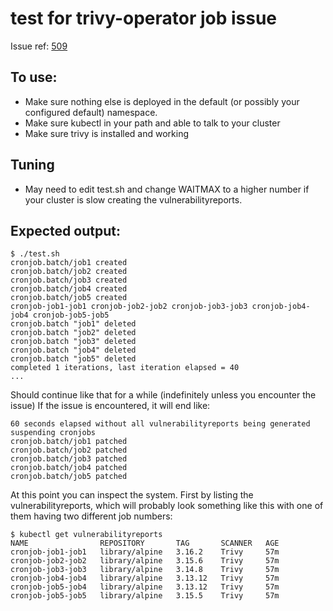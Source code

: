 # test for trivy-operator job issue
Issue ref: [509](https://github.com/aquasecurity/trivy-operator/issues/509)

## To use:
* Make sure nothing else is deployed in the default (or possibly your configured default) namespace.
* Make sure kubectl in your path and able to talk to your cluster
* Make sure trivy is installed and working

## Tuning
* May need to edit test.sh and change WAITMAX to a higher number if your cluster is slow creating the vulnerabilityreports.

## Expected output:
```console
$ ./test.sh
cronjob.batch/job1 created
cronjob.batch/job2 created
cronjob.batch/job3 created
cronjob.batch/job4 created
cronjob.batch/job5 created
cronjob-job1-job1 cronjob-job2-job2 cronjob-job3-job3 cronjob-job4-job4 cronjob-job5-job5
cronjob.batch "job1" deleted
cronjob.batch "job2" deleted
cronjob.batch "job3" deleted
cronjob.batch "job4" deleted
cronjob.batch "job5" deleted
completed 1 iterations, last iteration elapsed = 40
...
```
Should continue like that for a while (indefinitely unless you encounter the issue)
If the issue is encountered, it will end like:
```console
60 seconds elapsed without all vulnerabilityreports being generated
suspending cronjobs
cronjob.batch/job1 patched
cronjob.batch/job2 patched
cronjob.batch/job3 patched
cronjob.batch/job4 patched
cronjob.batch/job5 patched

```
At this point you can inspect the system. First by listing the vulnerabilityreports, which will probably look something like this with one of them having two different job numbers:
```console
$ kubectl get vulnerabilityreports
NAME                REPOSITORY       TAG       SCANNER   AGE
cronjob-job1-job1   library/alpine   3.16.2    Trivy     57m
cronjob-job2-job2   library/alpine   3.15.6    Trivy     57m
cronjob-job3-job3   library/alpine   3.14.8    Trivy     57m
cronjob-job4-job4   library/alpine   3.13.12   Trivy     57m
cronjob-job5-job4   library/alpine   3.13.12   Trivy     57m
cronjob-job5-job5   library/alpine   3.15.5    Trivy     57m

```
